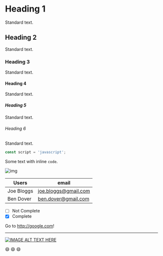 # Heading 1

Standard text.

## Heading 2

Standard text.

### Heading 3

Standard text.

#### Heading 4

Standard text.

##### Heading 5

Standard text.

###### Heading 6

Standard text.

```js
const script = 'javascript';
```

Some text with inline `code`.

![img](https://static.invertase.io/assets/React-Native-Firebase.svg)


| Users | email |
| --------- | ------- |
| Joe Bloggs  | joe.bloggs@gmail.com |
| Ben Dover  | ben.dover@gmail.com |

- [ ] Not Complete
- [x] Complete

Go to http://google.com!

----

[![IMAGE ALT TEXT HERE](http://img.youtube.com/vi/ZSD6VFUVbsQ/0.jpg)](http://www.youtube.com/watch?v=ZSD6VFUVbsQ)

:smile: :smile: :smile:
